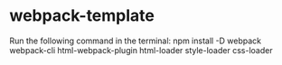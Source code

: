 # webpack-template
Run the following command in the terminal:
npm install -D webpack webpack-cli html-webpack-plugin html-loader style-loader css-loader